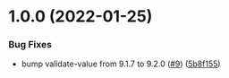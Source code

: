 # 1.0.0 (2022-01-25)


### Bug Fixes

* bump validate-value from 9.1.7 to 9.2.0 ([#9](https://github.com/thenativeweb/rdrct/issues/9)) ([5b8f155](https://github.com/thenativeweb/rdrct/commit/5b8f155361759ade141d4560dbe3ea8af44b1795))
